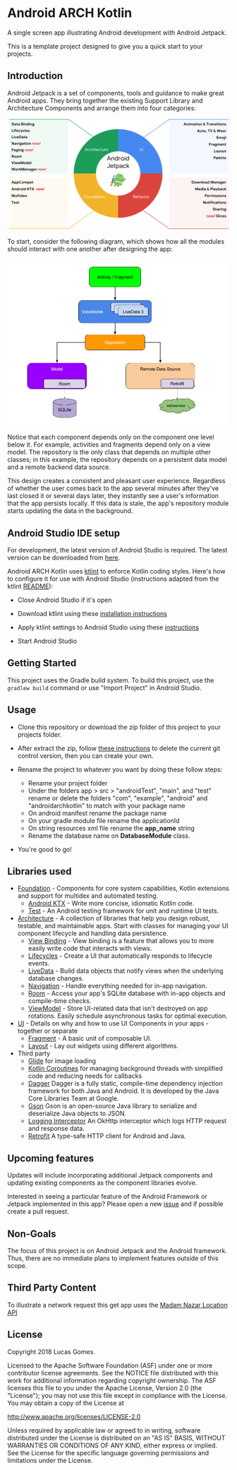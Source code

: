 Android ARCH Kotlin
=================
A single screen app illustrating Android development with Android Jetpack.

This is a template project designed to give you a quick start to your projects.

Introduction
------------
Android Jetpack is a set of components, tools and guidance to make great Android apps. They bring together the existing Support Library and Architecture Components and arrange them into four categories:

![Android Jetpack](images/jetpack_donut.png "Android Jetpack Components")

To start, consider the following diagram, which shows how all the modules should interact with one another after designing the app:

![Android Architecture Components](images/final-architecture.png "Android Architecture Components")

Notice that each component depends only on the component one level below it. For example, activities and fragments depend only on a view model. The repository is the only class that depends on multiple other classes; in this example, the repository depends on a persistent data model and a remote backend data source.

This design creates a consistent and pleasant user experience. Regardless of whether the user comes back to the app several minutes after they've last closed it or several days later, they instantly see a user's information that the app persists locally. If this data is stale, the app's repository module starts updating the data in the background.

Android Studio IDE setup
------------------------
For development, the latest version of Android Studio is required. The latest version can be downloaded from [here](https://developer.android.com/studio/).

Android ARCH Kotlin uses [ktlint](https://ktlint.github.io/) to enforce Kotlin coding styles. Here's how to configure it for use with Android Studio (instructions adapted from the ktlint [README](https://github.com/shyiko/ktlint/blob/master/README.md)):

- Close Android Studio if it's open

- Download ktlint using these [installation instructions](https://github.com/pinterest/ktlint/blob/master/README.md#installation)

- Apply ktlint settings to Android Studio using these [instructions](https://github.com/pinterest/ktlint/blob/master/README.md#-with-intellij-idea)

- Start Android Studio

Getting Started
---------------
This project uses the Gradle build system. To build this project, use the `gradlew build` command or use "Import Project" in Android Studio.

Usage
------------------------
* Clone this repository or download the zip folder of this project to your projects folder.
* After extract the zip, follow [these instructions](https://stackoverflow.com/questions/1213430/how-to-fully-delete-a-git-repository-created-with-init) to delete the current git control version, then you can create your own.

* Rename the project to whatever you want by doing these follow steps:
    * Rename your project folder
    * Under the folders app > src > "androidTest", "main", and "test" rename or delete the folders "com", "example", "android" and "androidarchkotlin" to match with your package name
    * On android manifest rename the package name
    * On your gradle module file rename the applicationId
    * On string resources xml file rename the **app_name** string
    * Rename the database name on **DatabaseModule** class.

* You're good to go!

Libraries used
------------------------
* [Foundation][0] - Components for core system capabilities, Kotlin extensions and support for
  multidex and automated testing.
  * [Android KTX][1] - Write more concise, idiomatic Kotlin code.
  * [Test][2] - An Android testing framework for unit and runtime UI tests.
* [Architecture][3] - A collection of libraries that help you design robust, testable, and
  maintainable apps. Start with classes for managing your UI component lifecycle and handling data
  persistence.
  * [View Binding][4] - View binding is a feature that allows you to more easily write code that interacts with views.
  * [Lifecycles][5] - Create a UI that automatically responds to lifecycle events.
  * [LiveData][6] - Build data objects that notify views when the underlying database changes.
  * [Navigation][7] - Handle everything needed for in-app navigation.
  * [Room][8] - Access your app's SQLite database with in-app objects and compile-time checks.
  * [ViewModel][9] - Store UI-related data that isn't destroyed on app rotations. Easily schedule
     asynchronous tasks for optimal execution.
* [UI][10] - Details on why and how to use UI Components in your apps - together or separate
  * [Fragment][11] - A basic unit of composable UI.
  * [Layout][12] - Lay out widgets using different algorithms.
* Third party
  * [Glide][13] for image loading
  * [Kotlin Coroutines][14] for managing background threads with simplified code and reducing needs for callbacks
  * [Dagger][15] Dagger is a fully static, compile-time dependency injection framework for both Java and Android. It is developed by the Java Core Libraries Team at Google.
  * [Gson][16] Gson is an open-source Java library to serialize and deserialize Java objects to JSON.
  * [Logging Interceptor][17] An OkHttp interceptor which logs HTTP request and response data.
  * [Retrofit][18] A type-safe HTTP client for Android and Java.

[0]: https://developer.android.com/jetpack/components
[1]: https://developer.android.com/kotlin/ktx
[2]: https://developer.android.com/training/testing/
[3]: https://developer.android.com/jetpack/arch/
[4]: https://developer.android.com/topic/libraries/view-binding
[5]: https://developer.android.com/topic/libraries/architecture/lifecycle
[6]: https://developer.android.com/topic/libraries/architecture/livedata
[7]: https://developer.android.com/topic/libraries/architecture/navigation/
[8]: https://developer.android.com/topic/libraries/architecture/room
[9]: https://developer.android.com/topic/libraries/architecture/viewmodel
[10]: https://developer.android.com/guide/topics/ui
[11]: https://developer.android.com/guide/components/fragments
[12]: https://developer.android.com/guide/topics/ui/declaring-layout
[13]: https://bumptech.github.io/glide/
[14]: https://kotlinlang.org/docs/reference/coroutines-overview.html
[15]: https://github.com/google/dagger
[16]: https://github.com/google/gson
[17]: https://github.com/square/okhttp/tree/master/okhttp-logging-interceptor
[18]: https://github.com/square/retrofit

Upcoming features
-----------------
Updates will include incorporating additional Jetpack components and updating existing components as the component libraries evolve.

Interested in seeing a particular feature of the Android Framework or Jetpack implemented in this app? Please open a new [issue](https://github.com/lucasgomes-eti/androidarch.kotlin/issues) and if possible create a pull request.

Non-Goals
---------
The focus of this project is on Android Jetpack and the Android framework.
Thus, there are no immediate plans to implement features outside of this scope.

Third Party Content
-------------------
To illustrate a network request this get app uses the [Madam Nazar Location API](https://documenter.getpostman.com/view/6602370/SVtN3rnY?version=latest)

License
-------
Copyright 2018 Lucas Gomes.

Licensed to the Apache Software Foundation (ASF) under one or more contributor
license agreements.  See the NOTICE file distributed with this work for
additional information regarding copyright ownership.  The ASF licenses this
file to you under the Apache License, Version 2.0 (the "License"); you may not
use this file except in compliance with the License.  You may obtain a copy of
the License at

  http://www.apache.org/licenses/LICENSE-2.0

Unless required by applicable law or agreed to in writing, software
distributed under the License is distributed on an "AS IS" BASIS, WITHOUT
WARRANTIES OR CONDITIONS OF ANY KIND, either express or implied.  See the
License for the specific language governing permissions and limitations under
the License.